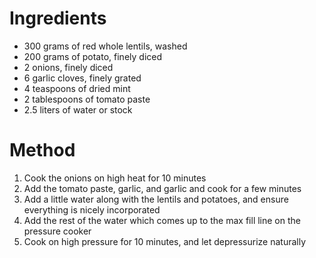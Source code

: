 # Ingredients

- 300 grams of red whole lentils, washed
- 200 grams of potato, finely diced
- 2 onions, finely diced
- 6 garlic cloves, finely grated
- 4 teaspoons of dried mint
- 2 tablespoons of tomato paste
- 2.5 liters of water or stock

# Method

1. Cook the onions on high heat for 10 minutes
2. Add the tomato paste, garlic, and garlic and cook for a few minutes
3. Add a little water along with the lentils and potatoes, and ensure everything is nicely incorporated
4. Add the rest of the water which comes up to the max fill line on the pressure cooker
5. Cook on high pressure for 10 minutes, and let depressurize naturally
